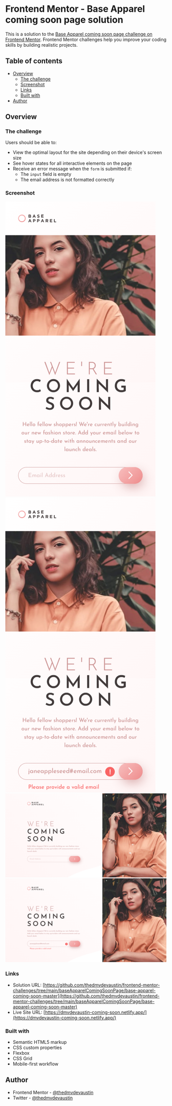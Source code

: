 # Frontend Mentor - Base Apparel coming soon page solution

This is a solution to the [Base Apparel coming soon page challenge on Frontend Mentor](https://www.frontendmentor.io/challenges/base-apparel-coming-soon-page-5d46b47f8db8a7063f9331a0). Frontend Mentor challenges help you improve your coding skills by building realistic projects. 

## Table of contents

- [Overview](#overview)
  - [The challenge](#the-challenge)
  - [Screenshot](#screenshot)
  - [Links](#links)
  - [Built with](#built-with)
- [Author](#author)


## Overview

### The challenge

Users should be able to:

- View the optimal layout for the site depending on their device's screen size
- See hover states for all interactive elements on the page
- Receive an error message when the `form` is submitted if:
  - The `input` field is empty
  - The email address is not formatted correctly

### Screenshot

![mobile version](./images/mobile.png)
![mobile active version](./images/mobile-active.png)
![desktop version](./images/desktop.png)
![desktop active version](./images/desktop-active.png)

### Links

- Solution URL: [https://github.com/thedmvdevaustin/frontend-mentor-challenges/tree/main/baseApparelComingSoonPage/base-apparel-coming-soon-master](https://github.com/thedmvdevaustin/frontend-mentor-challenges/tree/main/baseApparelComingSoonPage/base-apparel-coming-soon-master)
- Live Site URL: [https://dmvdevaustin-coming-soon.netlify.app/](https://dmvdevaustin-coming-soon.netlify.app/)

### Built with

- Semantic HTML5 markup
- CSS custom properties
- Flexbox
- CSS Grid
- Mobile-first workflow

## Author

- Frontend Mentor - [@thedmvdevaustin](https://www.frontendmentor.io/profile/thedmvdevaustin)
- Twitter - [@thedmvdevaustin](https://www.twitter.com/thedmvdevaustin)